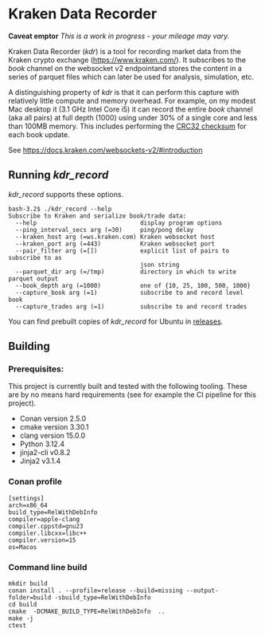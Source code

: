 # Kraken Data Recorder

**Caveat emptor** *This is a work in progress - your mileage may vary.*

Kraken Data Recorder (*kdr*) is a tool for recording market data from
the Kraken crypto exchange (https://www.kraken.com/). It subscribes to
the *book* channel on the websocket v2 endpointand stores the content
in a series of parquet files which can later be used for analysis,
simulation, etc.

A distinguishing property of *kdr* is that it can perform this capture
with relatively little compute and memory overhead. For example, on my
modest Mac desktop it (3.1 GHz Intel Core i5) it can record the entire
*book* channel (aka all pairs) at full depth (1000) using under 30% of
a single core and less than 100MB memory. This includes performing the
[CRC32 checksum](https://docs.kraken.com/websockets-v2/#calculate-book-checksum)
for each book update.

See https://docs.kraken.com/websockets-v2/#introduction

## Running *kdr_record*

*kdr_record* supports these options.
```
bash-3.2$ ./kdr_record --help
Subscribe to Kraken and serialize book/trade data:
  --help                             display program options
  --ping_interval_secs arg (=30)     ping/pong delay
  --kraken_host arg (=ws.kraken.com) Kraken websocket host
  --kraken_port arg (=443)           Kraken websocket port
  --pair_filter arg (=[])            explicit list of pairs to subscribe to as 
                                     json string
  --parquet_dir arg (=/tmp)          directory in which to write parquet output
  --book_depth arg (=1000)           one of {10, 25, 100, 500, 1000}
  --capture_book arg (=1)            subscribe to and record level book
  --capture_trades arg (=1)          subscribe to and record trades
```

You can find prebuilt copies of *kdr_record* for Ubuntu in [releases](https://github.com/torquey66/kraken-data-recorder/releases).

## Building

### Prerequisites:

This project is currently built and tested with the following
tooling. These are by no means hard requirements (see for example the
CI pipeline for this project).

 - Conan version 2.5.0
 - cmake version 3.30.1
 - clang version 15.0.0
 - Python 3.12.4
 - jinja2-cli v0.8.2
 - Jinja2 v3.1.4

### Conan profile
```
[settings]
arch=x86_64
build_type=RelWithDebInfo
compiler=apple-clang
compiler.cppstd=gnu23
compiler.libcxx=libc++
compiler.version=15
os=Macos
```

### Command line build
```
mkdir build
conan install . --profile=release --build=missing --output-folder=build -sbuild_type=RelWithDebInfo
cd build
cmake  -DCMAKE_BUILD_TYPE=RelWithDebInfo  ..
make -j
ctest
```
